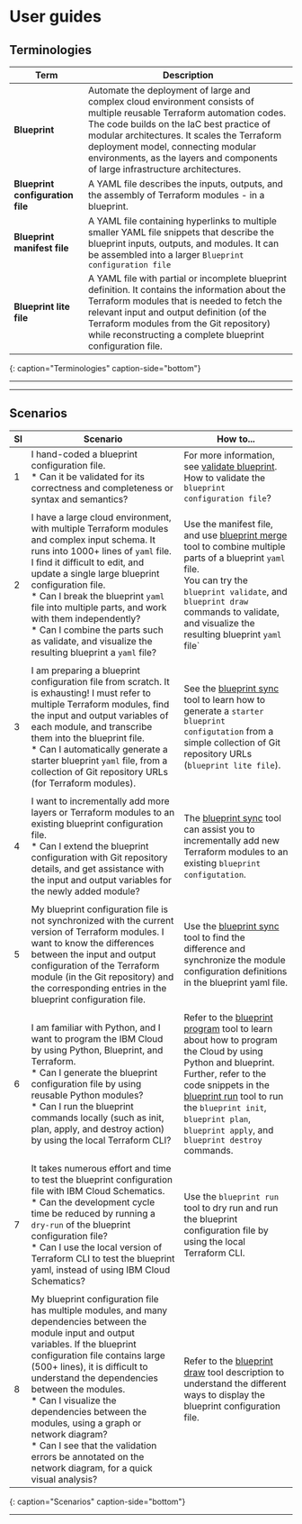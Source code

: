 # User guides


## Terminologies

| Term         | Description |
|--------------|-------------|
| **Blueprint**    |  Automate the deployment of large and complex cloud environment consists of multiple reusable Terraform automation codes. The code builds on the IaC best practice of modular architectures. It scales the Terraform deployment model, connecting modular environments, as the layers and components of large infrastructure architectures. |
| **Blueprint configuration file** | A YAML file describes the inputs, outputs, and the assembly of Terraform modules - in a blueprint. |
| **Blueprint manifest file**| A YAML file containing hyperlinks to multiple smaller YAML file snippets that describe the blueprint inputs, outputs, and modules. It can be assembled into a larger `Blueprint configuration file` |
| **Blueprint lite file** | A YAML file with partial or incomplete blueprint definition. It contains the information about the Terraform modules that is needed to fetch the relevant input and output definition (of the Terraform modules from the Git repository) while reconstructing a complete blueprint configuration file. |
{: caption="Terminologies" caption-side="bottom"}

---
---

## Scenarios

| Sl | Scenario  | How to... |
|----|-----------|-----------|
| 1  | I hand-coded a blueprint configuration file. </br> * Can it be validated for its correctness and completeness or syntax and semantics?  | For more information, see [validate blueprint](./02-validate.md). </br>How to validate the `blueprint configuration file`?  |
|    |           |           |
| 2  | I have a large cloud environment, with multiple Terraform modules and complex input schema. It runs into 1000+ lines of `yaml` file. I find it difficult to edit, and update a single large blueprint configuration file.</br> * Can I break the blueprint `yaml` file into multiple parts, and work with them independently? </br> * Can I combine the parts such as validate, and visualize the resulting blueprint a `yaml` file? | Use the manifest file, and use [blueprint merge](./03-manifest.md) tool to combine multiple parts of a blueprint `yaml` file. </br>You can try the `blueprint validate`, and `blueprint draw` commands to validate, and visualize the resulting blueprint `yaml` file` |
|    |           |           |
| 3  | I am preparing a blueprint configuration file from scratch. It is exhausting! I must refer to multiple Terraform modules, find the input and output variables of each module, and transcribe them into the blueprint file.</br> * Can I automatically generate a starter blueprint `yaml` file, from a collection of Git repository URLs (for Terraform modules). | See the [blueprint sync](./04-synchronize.md) tool to learn how to generate a `starter blueprint configutation` from a simple collection of Git repository URLs (`blueprint lite file`). |
|    |           |           |
| 4  | I want to incrementally add more layers or Terraform modules to an existing blueprint configuration file. </br> * Can I extend the blueprint configuration with Git repository details, and get assistance with the input and output variables for the newly added module? | The [blueprint sync](./04-synchronize.md) tool can assist you to incrementally add new Terraform modules to an existing `blueprint configutation`.|
|    |           |           |
| 5  | My blueprint configuration file is not synchronized with the current version of Terraform modules. I want to know the differences between the input and output configuration of the Terraform module (in the Git repository) and the corresponding entries in the blueprint configuration file. | Use the [blueprint sync](./04-synchronize.md) tool to find the difference and synchronize the module configuration definitions in the blueprint yaml file. |
|    |           |            |
| 6  | I am familiar with Python, and I want to program the IBM Cloud by using Python, Blueprint, and Terraform. </br> * Can I generate the blueprint configuration file by using reusable Python modules? </br> * Can I run the blueprint commands locally (such as init, plan, apply, and destroy action) by using the local Terraform CLI? | Refer to the [blueprint program](./05-program.md) tool to learn about how to program the Cloud by using Python and blueprint. </br>Further, refer to the code snippets in the [blueprint run](./06-run.md) tool to run the `blueprint init`, `blueprint plan`, `blueprint apply`, and `blueprint destroy` commands. |
|    |           |            |
| 7  | It takes numerous effort and time to test the blueprint configuration file with IBM Cloud Schematics.</br> * Can the development cycle time be reduced by running a `dry-run` of the blueprint configuration file? </br> * Can I use the local version of Terraform CLI to test the blueprint yaml, instead of using IBM Cloud Schematics? | Use the `blueprint run` tool to dry run and run the blueprint configuration file by using the local Terraform CLI. |
|    |           |            |
| 8  | My blueprint configuration file has multiple modules, and many dependencies between the module input and output variables. If the blueprint configuration file contains large (500+ lines), it is difficult to understand the dependencies between the modules.</br> * Can I visualize the dependencies between the modules, using a graph or network diagram? </br> * Can I see that the validation errors be annotated on the network diagram, for a quick visual analysis? | Refer to the [blueprint draw](./07-visualize.md) tool description to understand the different ways to display the blueprint configuration file. |
{: caption="Scenarios" caption-side="bottom"}

---
